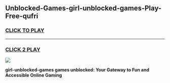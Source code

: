 
## Unblocked-Games-girl-unblocked-games-Play-Free-qufri
<h3>
<a href="https://premium76.site?title=girl-unblocked-games&ref=24M">CLICK TO PLAY</a></h3>
<hr>

<h3>
<a href="https://premium76.site?title=girl-unblocked-games&ref=24M">CLICK 2 PLAY</a>
  
</h3>

<a href="https://premium76.site?title=girl-unblocked-games&ref=24M"><img src="https://clearcache.store/games.png"></a>


**girl-unblocked-games games unblocked: Your Gateway to Fun and Accessible Online Gaming**
